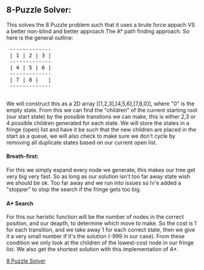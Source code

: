 <h2>8-Puzzle Solver:</h2>

<p>This solves the 8 Puzzle problem such that it uses a brute force appach VS a better non-blind and better approach The A* path finding approach. So here is the general outline:</p>
<pre>
 -------------
 | 1 | 2 | 3 |
 -------------
 | 4 | 5 | 6 |
 -------------
 | 7 | 8 |   |
 -------------
 </pre>
 <p>
 We will construct this as a 2D array [[1,2,3],[4,5,6],[7,8,0]], where "0" is the empty state. From this we can find the "children" of the current starting root (our start state) by the possible transtions we can make, this is either 2,3 or 4 possible children generated for each state. We will store the states in a fringe (open) list and have it be such that the new children are placed in the start as a queue, we will also check to make sure we don't cycle by removing all duplicate states based on our current open list.
 </p>
 <h4>Breath-first:</h4>
 <p>
 For this we simply expand every node we generate, this makes our tree get very big very fast. So as long as our solution isn't too far away state wish we should be ok. Too far away and we run into issues so Iv'e added a "stopper" to stop the search if the fringe gets too big.
 </p>
 <h4>A* Search</h4>
 <p>
 For this our heristic function will be the number of nodes in the correct position, and our deapth, to determine which move to make. So the cost is 1 for each transition, and we take away 1 for each correct state, then we give it a very small number if it's the solution (-999 in our case). From these condition we only look at the children of the lowest-cost node in our fringe list. We also get the shortest solution with this implementation of A*.
 </p>
 
 <div>
 <a href="http://cs.iupui.edu/~spdwiecz/JavaScript/csci487_Proj1/projAI.html">8 Puzzle Solver</a>
 </div>
